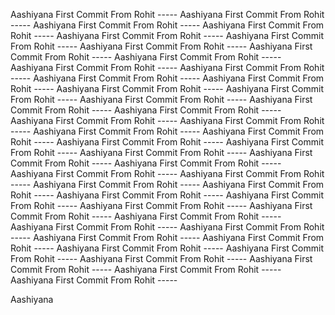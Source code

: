 
Aashiyana First Commit From Rohit -----
Aashiyana First Commit From Rohit -----
Aashiyana First Commit From Rohit -----
Aashiyana First Commit From Rohit -----
Aashiyana First Commit From Rohit -----
Aashiyana First Commit From Rohit -----
Aashiyana First Commit From Rohit -----
Aashiyana First Commit From Rohit -----
Aashiyana First Commit From Rohit -----
Aashiyana First Commit From Rohit -----
Aashiyana First Commit From Rohit -----
Aashiyana First Commit From Rohit -----
Aashiyana First Commit From Rohit -----
Aashiyana First Commit From Rohit -----
Aashiyana First Commit From Rohit -----
Aashiyana First Commit From Rohit -----
Aashiyana First Commit From Rohit -----
Aashiyana First Commit From Rohit -----
Aashiyana First Commit From Rohit -----
Aashiyana First Commit From Rohit -----
Aashiyana First Commit From Rohit -----
Aashiyana First Commit From Rohit -----
Aashiyana First Commit From Rohit -----
Aashiyana First Commit From Rohit -----
Aashiyana First Commit From Rohit -----
Aashiyana First Commit From Rohit -----
Aashiyana First Commit From Rohit -----
Aashiyana First Commit From Rohit -----
Aashiyana First Commit From Rohit -----
Aashiyana First Commit From Rohit -----
Aashiyana First Commit From Rohit -----
Aashiyana First Commit From Rohit -----
Aashiyana First Commit From Rohit -----
Aashiyana First Commit From Rohit -----
Aashiyana First Commit From Rohit -----
Aashiyana First Commit From Rohit -----
Aashiyana First Commit From Rohit -----
Aashiyana First Commit From Rohit -----
Aashiyana First Commit From Rohit -----
Aashiyana First Commit From Rohit -----
Aashiyana First Commit From Rohit -----
Aashiyana First Commit From Rohit -----
Aashiyana First Commit From Rohit -----
Aashiyana First Commit From Rohit -----
Aashiyana First Commit From Rohit -----
Aashiyana First Commit From Rohit -----

Aashiyana 

